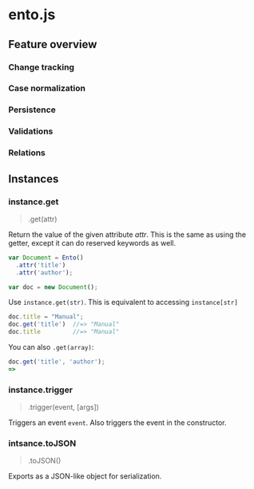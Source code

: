 ento.js
=======

Feature overview
----------------

### Change tracking

### Case normalization

### Persistence

### Validations

### Relations

Instances
---------

### instance.get
> .get(attr)

Return the value of the given attribute *attr*. This is the
same as using the getter, except it can do reserved keywords as
well.

```js
var Document = Ento()
  .attr('title')
  .attr('author');

var doc = new Document();
```

Use `instance.get(str)`. This is equivalent to accessing `instance[str]`

```js
doc.title = "Manual";
doc.get('title')  //=> "Manual"
doc.title         //=> "Manual"
```

You can also `.get(array)`:

```js
doc.get('title', 'author');
=>
```

### instance.trigger
> .trigger(event, [args])

Triggers an event `event`. Also triggers the event in the
constructor.

### intsance.toJSON
> .toJSON()

Exports as a JSON-like object for serialization.
